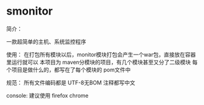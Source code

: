 # smonitor
简介：

一款超简单的主机、系统监控程序

使用：
在打包所有模块以后，monitor模块打包会产生一个war包，直接放在容器里运行就可以
本项目为 maven分模块的项目，有几个模块甚至又分了二级模块
每个项目是做什么的，都写在了每个模块的 pom文件中

规范：
所有文件编码都是  UTF-8无BOM
注释都写中文

console:
建议使用 firefox chrome